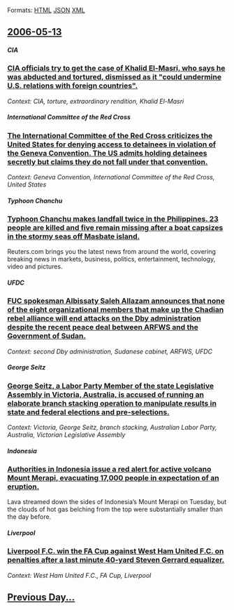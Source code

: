 
Formats: [HTML](2006/05/13/index.html)  [JSON](2006/05/13/index.json)  [XML](2006/05/13/index.xml)  

## [2006-05-13](/news/2006/05/13/index.md)

##### CIA
### [ CIA officials try to get the case of Khalid El-Masri, who says he was abducted and tortured, dismissed as it "could undermine U.S. relations with foreign countries". ](/news/2006/05/13/cia-officials-try-to-get-the-case-of-khalid-el-masri-who-says-he-was-abducted-and-tortured-dismissed-as-it-could-undermine-u-s-relation.md)
_Context: CIA, torture, extraordinary rendition, Khalid El-Masri_

##### International Committee of the Red Cross
### [ The International Committee of the Red Cross criticizes the United States for denying access to detainees in violation of the Geneva Convention. The US admits holding detainees secretly but claims they do not fall under that convention. ](/news/2006/05/13/the-international-committee-of-the-red-cross-criticizes-the-united-states-for-denying-access-to-detainees-in-violation-of-the-geneva-conven.md)
_Context: Geneva Convention, International Committee of the Red Cross, United States_

##### Typhoon Chanchu
### [ Typhoon Chanchu makes landfall twice in the Philippines. 23 people are killed and five remain missing after a boat capsizes in the stormy seas off Masbate island. ](/news/2006/05/13/typhoon-chanchu-makes-landfall-twice-in-the-philippines-23-people-are-killed-and-five-remain-missing-after-a-boat-capsizes-in-the-stormy-s.md)
Reuters.com brings you the latest news from around the world, covering breaking news in markets, business, politics, entertainment, technology, video and pictures.

##### UFDC
### [ FUC spokesman Albissaty Saleh Allazam announces that none of the eight organizational members that make up the Chadian rebel alliance will end attacks on the Dby administration despite the recent peace deal between ARFWS and the Government of Sudan. ](/news/2006/05/13/fuc-spokesman-albissaty-saleh-allazam-announces-that-none-of-the-eight-organizational-members-that-make-up-the-chadian-rebel-alliance-will.md)
_Context: second Dby administration, Sudanese cabinet, ARFWS, UFDC_

##### George Seitz
### [ George Seitz, a Labor Party Member of the state Legislative Assembly in Victoria, Australia, is accused of running an elaborate branch stacking operation to manipulate results in state and federal elections and pre-selections. ](/news/2006/05/13/george-seitz-a-labor-party-member-of-the-state-legislative-assembly-in-victoria-australia-is-accused-of-running-an-elaborate-branch-stac.md)
_Context: Victoria, George Seitz, branch stacking, Australian Labor Party, Australia, Victorian Legislative Assembly_

##### Indonesia
### [ Authorities in Indonesia issue a red alert for active volcano Mount Merapi, evacuating 17,000 people in expectation of an eruption. ](/news/2006/05/13/authorities-in-indonesia-issue-a-red-alert-for-active-volcano-mount-merapi-evacuating-17-000-people-in-expectation-of-an-eruption.md)
Lava streamed down the sides of Indonesia&#8217;s Mount Merapi on Tuesday, but the clouds of hot gas belching from the top were substantially smaller than the day before.

##### Liverpool
### [ Liverpool F.C. win the FA Cup against West Ham United F.C. on penalties after a last minute 40-yard Steven Gerrard equalizer. ](/news/2006/05/13/liverpool-f-c-win-the-fa-cup-against-west-ham-united-f-c-on-penalties-after-a-last-minute-40-yard-steven-gerrard-equalizer.md)
_Context: West Ham United F.C., FA Cup, Liverpool_

##### 
### [ ](/news/2006/05/13/.md)
## [Previous Day...](/news/2006/05/12/index.md)

